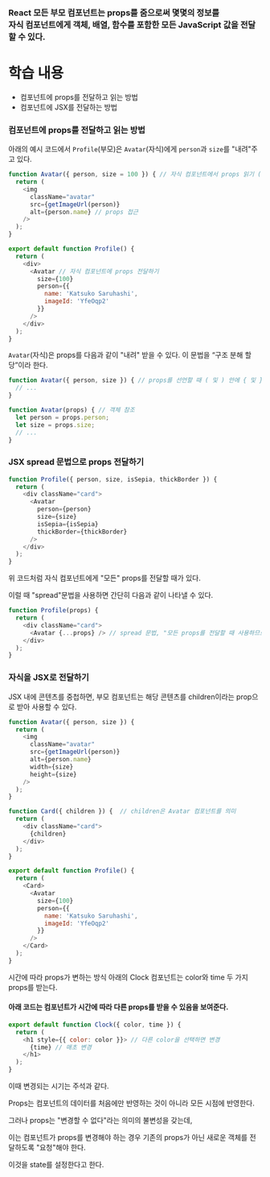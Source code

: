 ### React 모든 부모 컴포넌트는 props를 줌으로써 몇몇의 정보를 <br>자식 컴포넌트에게 객체, 배열, 함수를 포함한 모든 JavaScript 값을 전달할 수 있다.



# 학습 내용
- 컴포넌트에 props를 전달하고 읽는 방법
- 컴포넌트에 JSX를 전달하는 방법

### 컴포넌트에 props를 전달하고 읽는 방법

아래의 예시 코드에서 `Profile`(부모)은 `Avatar`(자식)에게 `person`과 `size`를 "내려"주고 있다.

```javascript
function Avatar({ person, size = 100 }) { // 자식 컴포넌트에서 props 읽기 (size 기본값 지정)
  return (
    <img
      className="avatar"
      src={getImageUrl(person)} 
      alt={person.name} // props 접근
    />
  );
}

export default function Profile() {
  return (
    <div>
      <Avatar // 자식 컴포넌트에 props 전달하기
        size={100}
        person={{ 
          name: 'Katsuko Saruhashi', 
          imageId: 'YfeOqp2'
        }}
      />
    </div>
  );
}
```

`Avatar`(자식)은 props를 다음과 같이 "내려" 받을 수 있다.
이 문법을 “구조 분해 할당”이라 한다.
```javascript
function Avatar({ person, size }) { // props를 선언할 때 ( 및 ) 안에 { 및 }에 주의
  // ...
}

function Avatar(props) { // 객체 참조 
  let person = props.person;
  let size = props.size;
  // ...
}
```
### JSX spread 문법으로 props 전달하기
```javascript
function Profile({ person, size, isSepia, thickBorder }) {
  return (
    <div className="card">
      <Avatar
        person={person}
        size={size}
        isSepia={isSepia}
        thickBorder={thickBorder}
      />
    </div>
  );
}
```

위 코드처럼 자식 컴포넌트에게 "모든" props를 전달할 때가 있다.

이럴 때 "spread"문법을 사용하면 간단히 다음과 같이 나타낼 수 있다.


```javascript
function Profile(props) {
  return (
    <div className="card">
      <Avatar {...props} /> // spread 문법, "모든 props를 전달할 때 사용하므로 주의"
    </div>
  );
}
```




### 자식을 JSX로 전달하기
JSX 내에 콘텐츠를 중첩하면, 부모 컴포넌트는 해당 콘텐츠를 children이라는 prop으로 받아 사용할 수 있다.



```javascript
function Avatar({ person, size }) {
  return (
    <img
      className="avatar"
      src={getImageUrl(person)}
      alt={person.name}
      width={size}
      height={size}
    />
  );
}

function Card({ children }) {  // children은 Avatar 컴포넌트를 의미
  return (
    <div className="card">
      {children}
    </div>
  );
}

export default function Profile() {
  return (
    <Card>
      <Avatar
        size={100}
        person={{ 
          name: 'Katsuko Saruhashi',
          imageId: 'YfeOqp2'
        }}
      />
    </Card>
  );
}
```



시간에 따라 props가 변하는 방식
아래의 Clock 컴포넌트는 color와 time 두 가지 props를 받는다.

#### 아래 코드는 컴포넌트가 시간에 따라 다른 props를 받을 수 있음을 보여준다.

```javascript
export default function Clock({ color, time }) {
  return (
    <h1 style={{ color: color }}> // 다른 color을 선택하면 변경
      {time} // 매초 변경
    </h1>
  );
}
```


이때 변경되는 시기는 주석과 같다.

Props는 컴포넌트의 데이터를 처음에만 반영하는 것이 아니라 모든 시점에 반영한다.



그러나 props는 "변경할 수 없다"라는 의미의 불변성을 갖는데, 

이는 컴포넌트가 props를 변경해야 하는 경우 기존의 props가 아닌 새로운 객체를 전달하도록 "요청"해야 한다.

이것을 state를 설정한다고 한다.